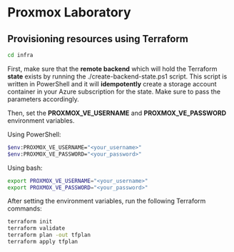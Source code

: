 # Proxmox Laboratory

## Provisioning resources using Terraform

```bash
cd infra
```

First, make sure that the **remote backend** which will hold the Terraform **state** exists by running the ./create-backend-state.ps1 script. This script is written in PowerShell and it will **idempotently** create a storage account container in your Azure subscription for the state. Make sure to pass the parameters accordingly.

Then, set the **PROXMOX_VE_USERNAME** and **PROXMOX_VE_PASSWORD** environment variables.

Using PowerShell:

```bash
$env:PROXMOX_VE_USERNAME="<your_username>"
$env:PROXMOX_VE_PASSWORD="<your_password>"
```

Using bash:

```bash
export PROXMOX_VE_USERNAME="<your_username>"
export PROXMOX_VE_PASSWORD="<your_password>"
```

After setting the environment variables, run the following Terraform commands:

```bash
terraform init
terraform validate
terraform plan -out tfplan
terraform apply tfplan
```
